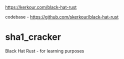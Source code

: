 https://kerkour.com/black-hat-rust

codebase - https://github.com/skerkour/black-hat-rust

# sha1_cracker
Black Hat Rust -  for learning purposes
